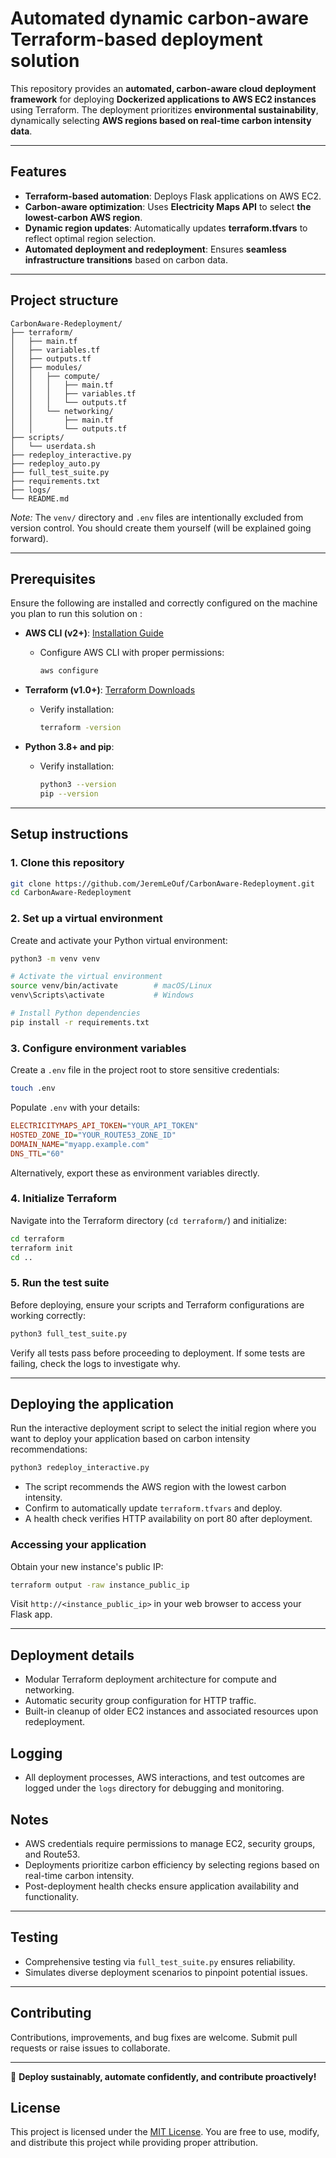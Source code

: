 # Automated dynamic carbon-aware Terraform-based deployment solution

This repository provides an **automated, carbon-aware cloud deployment framework** for deploying **Dockerized applications to AWS EC2 instances** using Terraform. The deployment prioritizes **environmental sustainability**, dynamically selecting **AWS regions based on real-time carbon intensity data**.

---

## Features

- **Terraform-based automation**: Deploys Flask applications on AWS EC2.
- **Carbon-aware optimization**: Uses **Electricity Maps API** to select **the lowest-carbon AWS region**.
- **Dynamic region updates**: Automatically updates **terraform.tfvars** to reflect optimal region selection.
- **Automated deployment and redeployment**: Ensures **seamless infrastructure transitions** based on carbon data.
---

## Project structure

```
CarbonAware-Redeployment/
├── terraform/
│   ├── main.tf
│   ├── variables.tf
│   ├── outputs.tf
│   ├── modules/
│   │   ├── compute/
│   │   │   ├── main.tf
│   │   │   ├── variables.tf
│   │   │   └── outputs.tf
│   │   └── networking/
│   │       ├── main.tf
│   │       └── outputs.tf
├── scripts/
│   └── userdata.sh
├── redeploy_interactive.py
├── redeploy_auto.py
├── full_test_suite.py
├── requirements.txt
├── logs/
└── README.md
```

*Note:* The `venv/` directory and `.env` files are intentionally excluded from version control. You should create them yourself (will be explained going forward).

---

## Prerequisites

Ensure the following are installed and correctly configured on the machine you plan to run this solution on :

- **AWS CLI (v2+)**: [Installation Guide](https://docs.aws.amazon.com/cli/latest/userguide/getting-started-install.html)
  - Configure AWS CLI with proper permissions:

    ```bash
    aws configure
    ```
  
- **Terraform (v1.0+)**: [Terraform Downloads](https://www.terraform.io/downloads)
  - Verify installation:

    ```bash
    terraform -version
    ```

- **Python 3.8+ and pip**:
  - Verify installation:

    ```bash
    python3 --version
    pip --version
    ```

---

## Setup instructions

### 1. Clone this repository

```bash
git clone https://github.com/JeremLeOuf/CarbonAware-Redeployment.git
cd CarbonAware-Redeployment
```

### 2. Set up a virtual environment

Create and activate your Python virtual environment:

```bash
python3 -m venv venv

# Activate the virtual environment
source venv/bin/activate        # macOS/Linux
venv\Scripts\activate           # Windows

# Install Python dependencies
pip install -r requirements.txt
```

### 3. Configure environment variables

Create a `.env` file in the project root to store sensitive credentials:

```bash
touch .env
```

Populate `.env` with your details:

```ini
ELECTRICITYMAPS_API_TOKEN="YOUR_API_TOKEN"
HOSTED_ZONE_ID="YOUR_ROUTE53_ZONE_ID"
DOMAIN_NAME="myapp.example.com"
DNS_TTL="60"
```

Alternatively, export these as environment variables directly.

### 4. Initialize Terraform

Navigate into the Terraform directory (`cd terraform/`) and initialize:

```bash
cd terraform
terraform init
cd ..
```

### 5. Run the test suite

Before deploying, ensure your scripts and Terraform configurations are working correctly:

```bash
python3 full_test_suite.py
```

Verify all tests pass before proceeding to deployment.
If some tests are failing, check the logs to investigate why.

---

## Deploying the application

Run the interactive deployment script to select the initial region where you want to deploy your application based on carbon intensity recommendations:

```bash
python3 redeploy_interactive.py
```

- The script recommends the AWS region with the lowest carbon intensity.
- Confirm to automatically update `terraform.tfvars` and deploy.
- A health check verifies HTTP availability on port 80 after deployment.

### Accessing your application

Obtain your new instance's public IP:

```bash
terraform output -raw instance_public_ip
```

Visit `http://<instance_public_ip>` in your web browser to access your Flask app.

---

## Deployment details

- Modular Terraform deployment architecture for compute and networking.
- Automatic security group configuration for HTTP traffic.
- Built-in cleanup of older EC2 instances and associated resources upon redeployment.

## Logging

- All deployment processes, AWS interactions, and test outcomes are logged under the `logs` directory for debugging and monitoring.

## Notes

- AWS credentials require permissions to manage EC2, security groups, and Route53.
- Deployments prioritize carbon efficiency by selecting regions based on real-time carbon intensity.
- Post-deployment health checks ensure application availability and functionality.

---

## Testing

- Comprehensive testing via `full_test_suite.py` ensures reliability.
- Simulates diverse deployment scenarios to pinpoint potential issues.

---

## Contributing

Contributions, improvements, and bug fixes are welcome. Submit pull requests or raise issues to collaborate.

---

🌱 **Deploy sustainably, automate confidently, and contribute proactively!**

## License
This project is licensed under the [MIT License](LICENSE). You are free to use, modify, and distribute this project while providing proper attribution.

